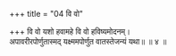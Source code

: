 +++
title = "04 वि वो"

+++
वि वो यशो हवामहे वि वो हविष्यमोदनम्।  
अपावरीरपोर्णुतास्मद् यक्ष्ममपोर्णुत वातस्तेजन्यं यथा॥ ॥ ४ ॥